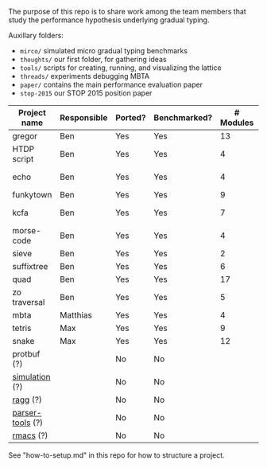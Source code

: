 
The purpose of this repo is to share work among the team members that study
the performance hypothesis underlying gradual typing.

Auxillary folders:
- `mirco/` simulated micro gradual typing benchmarks
- `thoughts/` our first folder, for gathering ideas
- `tools/` scripts for creating, running, and visualizing the lattice
- `threads/` experiments debugging MBTA
- `paper/` contains the main performance evaluation paper
- `stop-2015` our STOP 2015 position paper

| Project name          | Responsible | Ported? | Benchmarked? | # Modules | Module structure |
| --------------------- | ----------- | ------- | ------------ | --------- | ---------------- |
| gregor                | Ben         | Yes     | Yes          | 13        | pyramidic        |
| HTDP script           | Ben         | Yes     | Yes          | 4         | triangle         |
| echo                  | Ben         | Yes     | Yes          | 4         | directed diamond |
| funkytown             | Ben         | Yes     | Yes          | 9         | vine-like        |
| kcfa                  | Ben         | Yes     | Yes          | 7         | line, or braid   |
| morse-code            | Ben         | Yes     | Yes          | 4         | vee              |
| sieve                 | Ben         | Yes     | Yes          | 2         | one chain        |
| suffixtree            | Ben         | Yes     | Yes          | 6         | line             |
| quad                  | Ben         | Yes     | Yes          | 17        | tree             |
| zo traversal          | Ben         | Yes     | Yes          | 5         | almost diamond   |
| mbta                  | Matthias    | Yes     | Yes          | 4         | one chain        |
| tetris                | Max         | Yes     | Yes          | 9         | diamond          |
| snake                 | Max         | Yes     | Yes          | 12        | diamond          |
| protbuf (?)           |             | No      | No           |           |                  |
| [simulation][1] (?)   |             | No      | No           |           |                  |
| [ragg][2] (?)         |             | No      | No           |           |                  |
| [parser-tools][3] (?) |             | No      | No           |           |                  |
| [rmacs][4] (?)        |             | No      | No           |           |                  |

See "how-to-setup.md" in this repo for how to structure a project.

[1]: http://planet.racket-lang.org/display.ss?package=simulation.plt&owner=williams
[2]: https://github.com/jbclements/ragg/tree/master
[3]: https://github.com/racket/parser-tools
[4]: https://github.com/tonyg/rmacs
